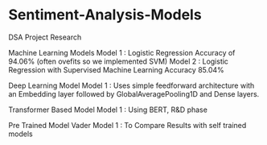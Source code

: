 # Sentiment-Analysis-Models
DSA Project Research 

Machine Learning Models 
Model 1 : Logistic Regression Accuracy of 94.06% (often ovefits so we implemented SVM) 
Model 2 : Logistic Regression with Supervised Machine Learning Accuracy 85.04%

Deep Learning Model 
Model 1 : Uses simple feedforward architecture with an Embedding layer followed by GlobalAveragePooling1D and Dense layers.

Transformer Based Model 
Model 1 : Using BERT, R&D phase

Pre Trained Model Vader 
Model 1 : To Compare Results with self trained models